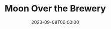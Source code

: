 ---
title: Moon Over the Brewery
date: 2023-09-08T00:00:00
opening_date: 2007-11-02
closing_date: 2007-11-17
layout: productions
playbill:
Theatre: Theatre Jacksonville
venue: Harold K. Smith Playhouse
cast:
- Amanda Waslyk: Lucie Roberts
- Randolph: Geoffrey King
- Warren Zimmerman: Michael Lipp
- Miriam Waslyk: Shirley Sacks
crew:
- Director: Staci Cobb
- Technical Director: Jeffery L. Wagoner
- Scenic Design: Kelly J. Wagoner
- Lighting Design: Jeffery L. Wagoner
- Costume Design: Tracy Olin
- Stage Manager: Mark Stater
- Assistant Stage Manager: Shannon Jones
- Assistant Director: Alexis Robbins
- Sound Design: Michael Lipp
- Properties:
  - Shannon Jones
  - Kelly J. Wagoner
- Poster Design: Juan Unzueta
- Moonscape Artist: Anne Roberts
- Light Board Operation: Gloria Pepe
- Sound Board Operator: Mark Stater
- Running Crew:
  - Shannon Jones
  - Neal Thorburn
- Set Construction:
  - Kristina Elliot
  - Phillip Grow
  - Hunter Harbin
  - Shannon Jones
  - Kat McLeod
  - Gloria Pepe
  - Mark Stater
  - Juan Unzueta
---